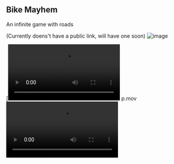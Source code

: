 ## Bike Mayhem
An infinite game with roads

(Currently doens't have a public link, will have one soon)
![image](https://github.com/user-attachments/assets/020f3f80-e7f0-486b-95d8-6e3fc893997d)


[![Video](file:p.mov)
p.mov
![vid](p.mov)
